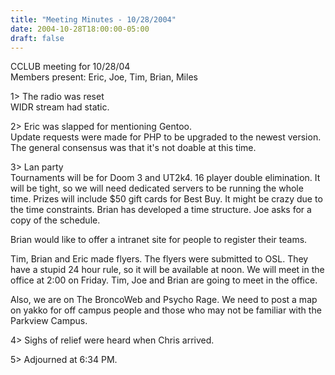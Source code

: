 ```yaml
---
title: "Meeting Minutes - 10/28/2004"
date: 2004-10-28T18:00:00-05:00
draft: false
---
```


CCLUB meeting for 10/28/04<br>
Members present: Eric, Joe, Tim, Brian, Miles<p>

1> The radio was reset<br>
WIDR stream had static.<p>

2> Eric was slapped for mentioning Gentoo.<br>
Update requests were made for PHP to be upgraded to the newest version.  The
general consensus was that it's not doable at this time.<p>

3> Lan party<br>
Tournaments will be for Doom 3 and UT2k4.  16 player double elimination.  It
will be tight, so we will need dedicated servers to be running the whole time.
Prizes will include $50 gift cards for Best Buy.  It might be crazy due to the
time constraints.  Brian has developed a time structure.  Joe asks for a copy
of the schedule.<p>

Brian would like to offer a intranet site for people to register their
teams.<p>

Tim, Brian and Eric made flyers.  The flyers were submitted to OSL.  They have
a stupid 24 hour rule, so it will be available at noon.  We will meet in the
office at 2:00 on Friday.  Tim, Joe and Brian are going to meet in the
office.<p>

Also, we are on The BroncoWeb and Psycho Rage.  We need to post a map on yakko
for off campus people and those who may not be familiar with the Parkview
Campus.<p>

4> Sighs of relief were heard when Chris arrived.<p>

5> Adjourned at 6:34 PM.<p>


